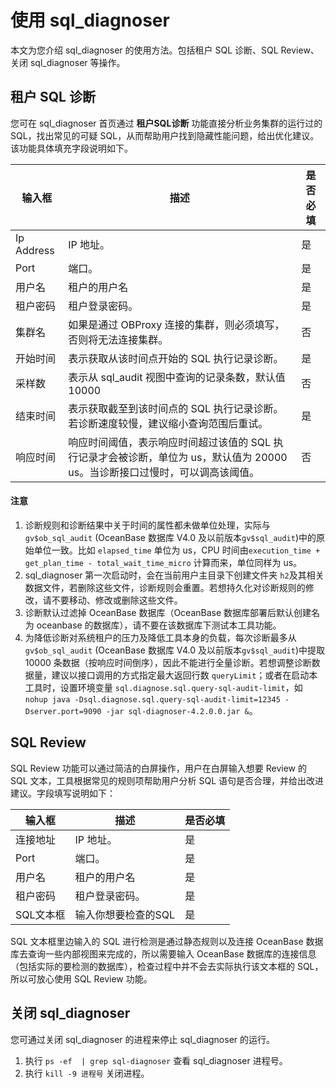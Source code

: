 # 使用 sql_diagnoser

本文为您介绍 sql_diagnoser 的使用方法。包括租户 SQL 诊断、SQL Review、关闭 sql_diagnoser 等操作。

## 租户 SQL 诊断

您可在 sql_diagnoser 首页通过 **租户SQL诊断** 功能直接分析业务集群的运行过的 SQL，找出常见的可疑 SQL，从而帮助用户找到隐藏性能问题，给出优化建议。该功能具体填充字段说明如下。

|                              输入框                              |                                  描述                                  |是否必填|
|-----------------------------------------------------------------|------------------------------------------------------------------------|-------|
| Ip Address          | IP 地址。 |   是   |
| Port         | 端口。                |   是   |
| 用户名          | 租户的用户名                         |  是 |
| 租户密码          | 租户登录密码。                         |  是 |
| 集群名          | 如果是通过 OBProxy 连接的集群，则必须填写，否则将无法连接集群。                                             |   否   |
| 开始时间      | 表示获取从该时间点开始的 SQL 执行记录诊断。                                     |   是    |
| 采样数      | 表示从 sql_audit 视图中查询的记录条数，默认值10000                                     |   否    |
| 结束时间       | 表示获取截至到该时间点的 SQL 执行记录诊断。若诊断速度较慢，建议缩小查询范围后重试。                                      |   是   |
| 响应时间       | 响应时间阈值，表示响应时间超过该值的 SQL 执行记录才会被诊断，单位为 us，默认值为 20000 us。当诊断接口过慢时，可以调高该阈值。                                |   否   |

<main id="notice" type='notice'>
  <h4>注意</h4>
  <ol>
    <li>诊断规则和诊断结果中关于时间的属性都未做单位处理，实际与 <code>gv$ob_sql_audit</code> (OceanBase 数据库 V4.0 及以前版本<code>gv$sql_audit</code>)中的原始单位一致。比如 <code>elapsed_time</code> 单位为 us，CPU 时间由<code>execution_time + get_plan_time - total_wait_time_micro</code> 计算而来，单位同样为 us。</li>
    <li>sql_diagnoser 第一次启动时，会在当前用户主目录下创建文件夹 <code>h2</code>及其相关数据文件，若删除这些文件，诊断规则会重置。若想持久化对诊断规则的修改，请不要移动、修改或删除这些文件。</li>
    <li>诊断默认过滤掉 OceanBase 数据库（OceanBase 数据库部署后默认创建名为 oceanbase 的数据库），请不要在该数据库下测试本工具功能。</li>
    <li>为降低诊断对系统租户的压力及降低工具本身的负载，每次诊断最多从 <code>gv$ob_sql_audit</code> (OceanBase 数据库 V4.0 及以前版本<code>gv$sql_audit</code>)中提取 10000 条数据（按响应时间倒序），因此不能进行全量诊断。若想调整诊断数据量，建议以接口调用的方式指定最大返回行数 <code>queryLimit</code>；或者在启动本工具时，设置环境变量 <code>sql.diagnose.sql.query-sql-audit-limit</code>，如 <code>nohup java -Dsql.diagnose.sql.query-sql-audit-limit=12345 -Dserver.port=9090 -jar sql-diagnoser-4.2.0.0.jar &</code>。</li>
  </ol>
</main>

## SQL Review

SQL Review 功能可以通过简洁的白屏操作，用户在白屏输入想要 Review 的 SQL 文本，工具根据常见的规则项帮助用户分析 SQL 语句是否合理，并给出改进建议。字段填写说明如下：

|                              输入框                              |                                  描述                                  |是否必填|
|-----------------------------------------------------------------|------------------------------------------------------------------------|-------|
| 连接地址          | IP 地址。 |   是   |
| Port         | 端口。                |   是   |
| 用户名          | 租户的用户名                         |  是 |
| 租户密码          | 租户登录密码。                         |  是 |
| SQL文本框       | 输入你想要检查的SQL                              |   是   |

SQL 文本框里边输入的 SQL 进行检测是通过静态规则以及连接 OceanBase 数据库去查询一些内部视图来完成的，所以需要输入 OceanBase 数据库的连接信息（包括实际的要检测的数据库），检查过程中并不会去实际执行该文本框的 SQL，所以可放心使用 SQL Review 功能。

## 关闭 sql_diagnoser

您可通过关闭 sql_diagnoser 的进程来停止 sql_diagnoser 的运行。

1. 执行 `ps -ef  | grep sql-diagnoser` 查看 sql_diagnoser 进程号。
2. 执行 `kill -9 进程号` 关闭进程。
